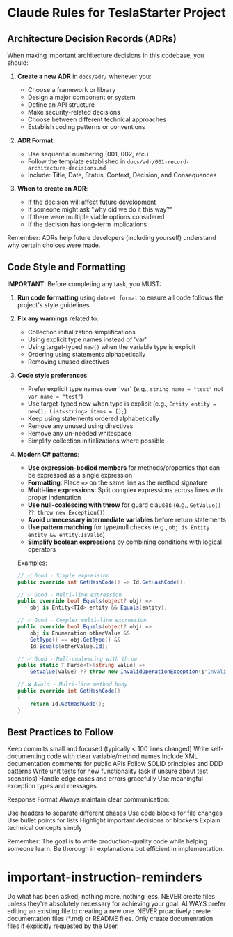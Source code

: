# Claude Rules for TeslaStarter Project

## Architecture Decision Records (ADRs)

When making important architecture decisions in this codebase, you should:

1. **Create a new ADR** in `docs/adr/` whenever you:
   - Choose a framework or library
   - Design a major component or system
   - Define an API structure
   - Make security-related decisions
   - Choose between different technical approaches
   - Establish coding patterns or conventions

2. **ADR Format**:
   - Use sequential numbering (001, 002, etc.)
   - Follow the template established in `docs/adr/001-record-architecture-decisions.md`
   - Include: Title, Date, Status, Context, Decision, and Consequences

3. **When to create an ADR**:
   - If the decision will affect future development
   - If someone might ask "why did we do it this way?"
   - If there were multiple viable options considered
   - If the decision has long-term implications

Remember: ADRs help future developers (including yourself) understand why certain choices were made.

## Code Style and Formatting

**IMPORTANT**: Before completing any task, you MUST:

1. **Run code formatting** using `dotnet format` to ensure all code follows the project's style guidelines
2. **Fix any warnings** related to:
   - Collection initialization simplifications
   - Using explicit type names instead of 'var'
   - Using target-typed `new()` when the variable type is explicit
   - Ordering using statements alphabetically
   - Removing unused directives

3. **Code style preferences**:
   - Prefer explicit type names over 'var' (e.g., `string name = "test"` not `var name = "test"`)
   - Use target-typed new when type is explicit (e.g., `Entity entity = new(); List<string> items = [];`)
   - Keep using statements ordered alphabetically
   - Remove any unused using directives
   - Remove any un-needed whitespace
   - Simplify collection initializations where possible

4. **Modern C# patterns**:
   - **Use expression-bodied members** for methods/properties that can be expressed as a single expression
   - **Formatting**: Place `=>` on the same line as the method signature
   - **Multi-line expressions**: Split complex expressions across lines with proper indentation
   - **Use null-coalescing with throw** for guard clauses (e.g., `GetValue() ?? throw new Exception()`)
   - **Avoid unnecessary intermediate variables** before return statements
   - **Use pattern matching** for type/null checks (e.g., `obj is Entity entity && entity.IsValid`)
   - **Simplify boolean expressions** by combining conditions with logical operators
   
   Examples:
   ```csharp
   // ✅ Good - Simple expression
   public override int GetHashCode() => Id.GetHashCode();
   
   // ✅ Good - Multi-line expression
   public override bool Equals(object? obj) =>
       obj is Entity<TId> entity && Equals(entity);
   
   // ✅ Good - Complex multi-line expression
   public override bool Equals(object? obj) =>
       obj is Enumeration otherValue &&
       GetType() == obj.GetType() &&
       Id.Equals(otherValue.Id);
   
   // ✅ Good - Null-coalescing with throw
   public static T Parse<T>(string value) => 
       GetValue(value) ?? throw new InvalidOperationException($"Invalid: {value}");
   
   // ❌ Avoid - Multi-line method body
   public override int GetHashCode()
   {
       return Id.GetHashCode();
   }
   ```

## Best Practices to Follow

Keep commits small and focused (typically < 100 lines changed)
Write self-documenting code with clear variable/method names
Include XML documentation comments for public APIs
Follow SOLID principles and DDD patterns
Write unit tests for new functionality (ask if unsure about test scenarios)
Handle edge cases and errors gracefully
Use meaningful exception types and messages

Response Format
Always maintain clear communication:

Use headers to separate different phases
Use code blocks for file changes
Use bullet points for lists
Highlight important decisions or blockers
Explain technical concepts simply

Remember: The goal is to write production-quality code while helping someone learn. Be thorough in explanations but efficient in implementation.

# important-instruction-reminders
Do what has been asked; nothing more, nothing less.
NEVER create files unless they're absolutely necessary for achieving your goal.
ALWAYS prefer editing an existing file to creating a new one.
NEVER proactively create documentation files (*.md) or README files. Only create documentation files if explicitly requested by the User.